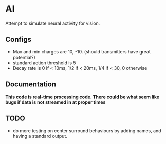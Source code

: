 # AI

Attempt to simulate neural activity for vision.

## Configs

* Max and min charges are 10, -10.  (should transmitters have great potential?)
* standard action threshold is 5
* Decay rate is 0 if < 10ms, 1/2 if < 20ms, 1/4 if < 30, 0 otherwise

## Documentation

**This code is real-time processing code.  There could be what seem like bugs if data is not streamed in at proper times**


## TODO

* do more testing on center surround behaviours by adding names, and having a standard output.

